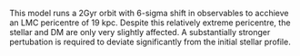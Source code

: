 This model runs a 2Gyr orbit with 6-sigma shift in observables to acchieve an LMC pericentre of 19 kpc. Despite this relatively extreme pericentre, the stellar and DM are only very slightly affected. A substantially stronger pertubation is required to deviate significantly from the initial stellar profile.
